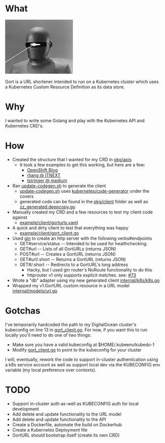 # What
![gort](https://github.com/triangletodd/gort/blob/master/static/gort.jpg?raw=true)

Gort is a URL shortener intended to run on a Kubernetes cluster which uses a Kubernetes Custom Resource Definition as its data store.

# Why
I wanted to write some Golang and play with the Kubernetes API and Kubernetes CRD's.

# How
- Created the structure that I wanted for my CRD in [pkg/apis](pkg/apis)
  - It took a few examples to get this working, but here are a few:
    - [OpenShift Blog](https://blog.openshift.com/kubernetes-deep-dive-code-generation-customresources/)
    - [rliang @ ITNEXT](https://itnext.io/how-to-generate-client-codes-for-kubernetes-custom-resource-definitions-crd-b4b9907769ba)
    - [tstringer @ medium](https://medium.com/@trstringer/create-kubernetes-controllers-for-core-and-custom-resources-62fc35ad64a3)
- Ran [update-codegen.sh](hack/update-codegen.sh) to generate the client
  - [update-codegen.sh](hack/update-codegen.sh) uses [kubernetes/code-generator](https://github.com/kubernetes/code-generator) under the covers
  - generated code can be found in the [pkg/client](pkg/client) folder as well as [zz_generated.deepcopy.go](pkg/apis/gorturl/v1/zz_generated.deepcopy.go)
- Manually created my CRD and a few resources to test my client code against
  - [example/client/gorturls.yaml](exmaple/client/gorturls.yaml)
- A quick and dirty client to test that everything was happy
  - [example/client/gort_client.go](example/client/gort_client.go)
- Used [gin](https://github.com/gin-gonic/gin) to create an http server with the following verbs#endpoints
  - GET#service/status -- Intended to be used for healthchecking.
  - GET#url -- Lists of all GortURLs (returns JSON)
  - POST#url -- Creates a GortURL (returns JSON)
  - GET#url/:short -- Returns a GortURL (returns JSON)
  - GET#/:short -- Redirects to a GortURL's long address
    - Hacky, but I used gin router's NoRoute functionality to do this
    - httprouter v1 only supports explicit matches. see: [#73](https://github.com/julienschmidt/httprouter/issues/73)
- Wrote a "db" adapter using my new generated client [internal/k8s/k8s.go](internal/k8s/k8s.go)
- Wrapped my v1.GortURL custom resource in a URL model [internal/models/url.go](internal/models/url.go)

# Gotchas
I've temporarily hardcoded the path to my DigitalOcean cluster's kubeconfig on line 13 in [gort_client.go](example/client/gort_client.go#13). For now, if you want this to run locally you'll need to do one of two things:

- Make sure you have a valid kubeconfig at $HOME/.kubeenv/kubedo-1
- Modify [gort_client.go](example/client/gort_client.go#13) to point to the kubeconfig for your cluster

I will, eventually, rework the code to support in-cluster authentication using a k8s service account as well as support local dev via the KUBECONFIG env variable (my local preference over contexts).

# TODO
  - Support in-cluster auth as-well as KUBECONFIG auth for local development
  - Add delete and update functionality to the URL model
  - Add delete and update functionality to the API
  - Create a Dockerfile, automate the build on Dockerhub
  - Create a Kubernetes Deployment file
  - GortURL should bootstrap itself (create its own CRD)
